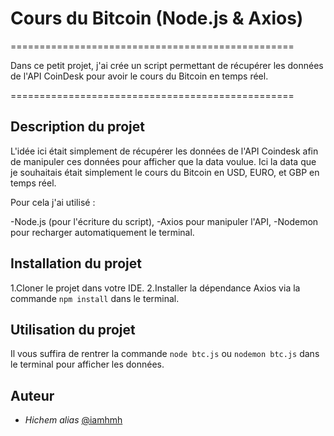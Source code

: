 # Cours du Bitcoin (Node.js & Axios)
=================================================

Dans ce petit projet, j'ai crée un script permettant de récupérer les données de l'API CoinDesk pour avoir le cours du Bitcoin en temps réel.

=================================================

## Description du projet

L'idée ici était simplement de récupérer les données de l'API Coindesk afin de manipuler ces données pour afficher que la data voulue. Ici la data que je souhaitais était simplement le cours du Bitcoin en USD, EURO, et GBP en temps réel.

Pour cela j'ai utilisé :

-Node.js (pour l'écriture du script),
-Axios pour manipuler l'API,
-Nodemon pour recharger automatiquement le terminal.

## Installation du projet

1.Cloner le projet dans votre IDE.
2.Installer la dépendance Axios via la commande `npm install` dans le terminal.

## Utilisation du projet 

Il vous suffira de rentrer la commande `node btc.js` ou `nodemon btc.js` dans le terminal pour afficher les données.

## Auteur

* *Hichem* _alias_ [@iamhmh](https://github.com/iamhmh)